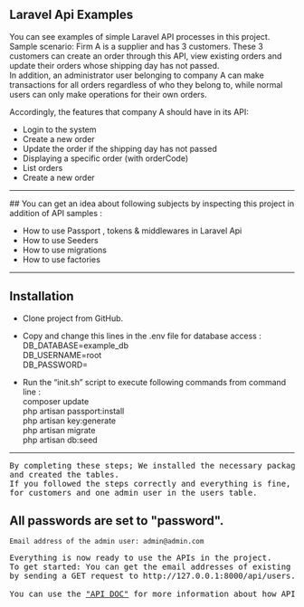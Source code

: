 ## Laravel Api Examples

You can see examples of simple Laravel API processes in this project. <br>
Sample scenario: Firm A is a supplier and has 3 customers. These 3 customers can create an order through this API, view existing orders and
update their orders whose shipping day has not passed. <br>
In addition, an administrator user belonging to company A can make transactions for all orders regardless of who they belong to, while normal users can only make operations for their own orders. <br>

Accordingly, the features that company A should have in its API:
<ul>
    <li> Login to the system </li>
    <li> Create a new order </li>
    <li> Update the order  if the shipping day has not passed</li>
    <li> Displaying a specific order (with orderCode) </li>
    <li> List orders </li>
    <li> Create a new order </li>
</ul>

<hr>
## You can get an idea about following subjects by inspecting this project in addition of API samples : 
    <ul>
        <li> How to use Passport , tokens & middlewares in Laravel Api </li>
        <li> How to use Seeders </li>
        <li> How to use migrations </li>
        <li> How to use factories </li>
    </ul>
<hr>

## Installation

- Clone project from GitHub.

- Copy and change this lines in the .env file for database access :    <br>
    DB_DATABASE=example_db  <br>
    DB_USERNAME=root  <br>
    DB_PASSWORD=  <br>


- Run the “init.sh” script to execute following commands from command line :   <br>
    composer update  <br>
    php artisan passport:install  <br>
    php artisan key:generate  <br>
    php artisan migrate  <br>
    php artisan db:seed  <br>

<hr>
<pre>
By completing these steps; We installed the necessary packages, made the necessary settings for the database connection,
and created the tables.
If you followed the steps correctly and everything is fine, there should be 3 records created using "factory"
for customers and one admin user in the users table. 
</pre>

## All passwords are set to "password".
 	Email address of the admin user: admin@admin.com

<pre>
Everything is now ready to use the APIs in the project.
To get started: You can get the email addresses of existing users 
by sending a GET request to http://127.0.0.1:8000/api/users.

You can use the <a href="https://github.com/madilekci/laravelApiExamples/blob/main/Api%20Doc.pdf">"API DOC"</a> for more information about how APIs can be used.
</pre>
